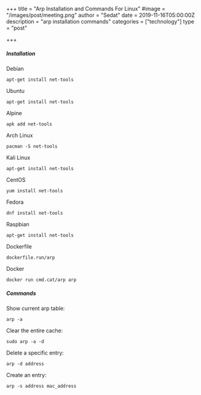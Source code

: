 +++
title = "Arp Installation and Commands For Linux"
#image = "/images/post/meeting.png"
author = "Sedat"
date = 2019-11-16T05:00:00Z
description = "arp installation commands"
categories = ["technology"]
type = "post"

+++
##### Installation

 Debian

`apt-get install net-tools`

 Ubuntu

`apt-get install net-tools`

 Alpine

`apk add net-tools`

 Arch Linux

`pacman -S net-tools`

 Kali Linux

`apt-get install net-tools`

 CentOS

`yum install net-tools`

 Fedora

`dnf install net-tools`

 Raspbian

`apt-get install net-tools`

 Dockerfile

 `dockerfile.run/arp`

 Docker

`docker run cmd.cat/arp arp`

##### Commands

Show current arp table:

`arp -a`

Clear the entire cache:

`sudo arp -a -d`

Delete a specific entry:

`arp -d address`

Create an entry:

`arp -s address mac_address`
